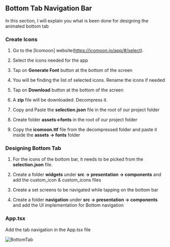 
## Bottom Tab Navigation Bar

In this section, I will explain you what is been done for designing the animated bottom tab

### Create Icons

1. Go to the [Icomoon] website(https://icomoon.io/app/#/select). 

2. Select the icons needed for the app

3. Tap on __Generate Font__ button at the bottom of the screen

4. You will be finding the list of selected icons. Rename the icons if needed

5. Tap on __Download__ button at the bottom of the screen

6. A __zip__ file will be downloaded. Decompress it.

7. Copy and Paste the __selection.json__ file in the root of our project folder

8. Create folder **assets->fonts** in the root of our project folder

9. Copy the __icomoon.ttf__ file from the decompressed folder and paste it inside the __assets -> fonts__ folder

### Designing Bottom Tab

1. For the icons of the bottom bar, it needs to be picked from the __selection.json__ file.

2. Create a folder __widgets__ under __src -> presentation -> components__ and add the custom_icon & custom_icons files

3. Create a set screens to be navigated while tapping on the bottom bar

4. Create a folder __navigation__ under __src -> presentation -> components__ and add the UI implementation for Bottom navigation

### App.tsx

Add the tab navigation in the App.tsx file

![BottomTab](https://github.com/sarguru1981/Coffee_Xpress/assets/4471129/bfb48d12-aaaa-4fde-9400-5df83847b7c4)
